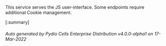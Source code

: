 






This service serves the JS user-interface. Some endpoints require additional Cookie management.

[:summary]

###### Auto generated by Pydio Cells Enterprise Distribution v4.0.0-alpha1 on 17-Mar-2022
